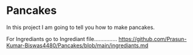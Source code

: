# Pancakes

In this project I am going to tell you how  to make pancakes.

For Ingrediants go to Ingrediant file...............
https://github.com/Prasun-Kumar-Biswas4480/Pancakes/blob/main/ingrediants.md

